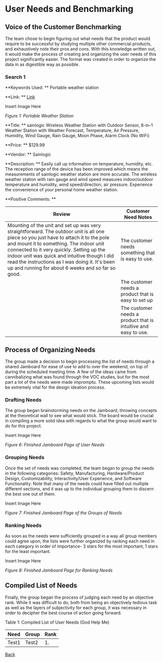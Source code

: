 # User Needs and Benchmarking

## Voice of the Customer Benchmarking

The team chose to begin figuring out what needs that the product would require to be 
successful by studying multiple other commercial products, and exhaustively note their 
pros and cons. With this knowledge written out, it would make the process of creating 
and organizing the user needs of this project significantly easier. The format was
 created in order to organize the data in as digestible way as possible. 
 
### Search 1
 
**Keywords Used: ** Portable weather station
 
**Link: ** [Link](https://www.amazon.com/sainlogic-Wireless-Forecast-Temperature-Pressure/dp/B08G1FZZ5M/ref=sr_1_7?crid=23XUXRABQVI46&keywords=Portable%2Bweather%2Bstation&qid=1705120001&sprefix=portable%2Bweather%2Bstation%2Caps%2C135&sr=8-7&ufe=app_do%3Aamzn1.fos.18ed3cb5-28d5-4975-8bc7-93deae8f9840&th=1)

Insert Image Here

_Figure 1: Portable Weather Station_

**Title: ** sainlogic Wireless Weather Station with Outdoor Sensor, 8-in-1 Weather Station with Weather Forecast, Temperature, Air Pressure, Humidity, Wind Gauge, Rain Gauge, Moon Phase, Alarm Clock (No WiFi)

**Price: ** $129.99

**Vendor: ** Sainlogic

**Description: ** Easily call up information on temperature, humidity, etc.
The reception range of the device has been improved which means the measurements 
of sainlogic weather station are more accurate. The wireless weather station with
rain gauge and wind speed measures indoor/outdoor temperature and humidity, wind 
speed/direction, air pressure. Experience the convenience of your personal home
weather station.
 
**Positive Comments: ** 

| Review  | Customer Need Notes |
| ------------- | ------------- |
| Mounting of the unit and set up was very straightforward. The outdoor unit is all one piece so you just have to attach it to the pole and mount it to something. The indoor unit connected to it very quickly. Setting up the indoor unit was quick and intuitive though I did read the instructions as I was doing it. It's been up and running for about 6 weeks and so far so good.  | The customer needs something that is easy to use.  |
|   | The customer needs a product that is easy to set up|
|   | The customer needs a product that is intuitive and easy to use.  |

## Process of Organizing Needs

The group made a decision to begin processing the list of needs through a shared 
Jamboard for ease of use to add to over the weekend, on top of during the scheduled 
meeting time. A few of the ideas came from cannibalizing what was found through the 
VOC studies, but for the most part a lot of the needs were made impromptu. 
These upcoming lists would be extremely vital for the design ideation process.

### Drafting Needs
The group began brainstorming needs on the Jamboard, throwing concepts at the 
theoretical wall to see what would stick. The board would be crucial in compiling 
a more solid idea with regards to what the group would want to do for this project. 

Insert Image Here

_Figure 6: FInished Jamboard Page of User Needs_

### Grouping Needs

Once the set of needs was completed, the team began to group the needs in the 
following categories: Safety, Manufacturing, Hardware/Product Design, Customizability, 
Interactivity/User Experience, and Software Functionality. Note that many of the needs 
could have filled out multiple different sections, and it was up to the individual grouping 
them to discern the best one out of them.

Insert Image Here

_Figure 7: Finished Jamboard Page of the Groups of Needs_

### Ranking Needs

As soon as the needs were sufficiently grouped in a way all group members could agree upon, 
the lists were further organized by ranking each need in each category in order of importance- 
3 stars for the most important, 1 stars for the least important. 

Insert Image Here

_Figure 8: Finished Jamboard Page for Ranking Needs_

## Compiled List of Needs

Finally, the group began the process of judging each need by an objective rank. While it was difficult 
to do, both from being an objectively tedious task as well as the layers of subjectivity for each group, 
it was necessary in order to decipher the best course of action going forward. 

Table 1: Compiled List of User Needs (God Help Me)

| Need  | Group | Rank |
| ------------- | ------------- | ------------- |
| Test1 | Test2 | 1. |


[Back](/team207-s2024)
